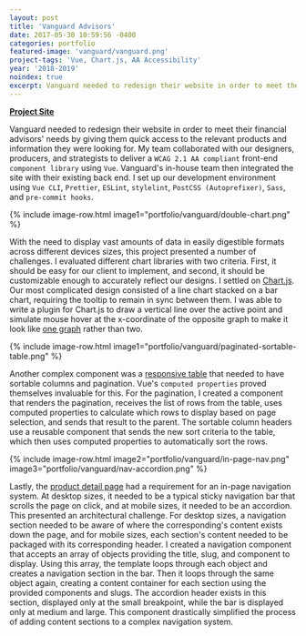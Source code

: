```yaml
---
layout: post
title: 'Vanguard Advisors'
date: 2017-05-30 10:59:56 -0400
categories: portfolio
featured-image: 'vanguard/vanguard.png'
project-tags: 'Vue, Chart.js, AA Accessibility'
year: '2018-2019'
noindex: true
excerpt: Vanguard needed to redesign their website in order to meet their financial advisors' needs by giving them quick access to the relevant products and information they were looking for. My team collaborated with our designers, producers, and strategists to deliver a WCAG 2.1 AA compliant front-end component library using Vue.
---
```


**[Project Site](https://advisors.vanguard.com/advisors-home)**

Vanguard needed to redesign their website in order to meet their financial advisors' needs by giving them quick access to the relevant products and information they were looking for. My team collaborated with our designers, producers, and strategists to deliver a `WCAG 2.1 AA compliant` front-end `component library` using `Vue`. Vanguard's in-house team then integrated the site with their existing back end. I set up our development environment using `Vue CLI`, `Prettier`, `ESLint`, `stylelint`, `PostCSS (Autoprefixer)`, `Sass`, and `pre-commit hooks`.

{% include image-row.html image1="portfolio/vanguard/double-chart.png" %}

With the need to display vast amounts of data in easily digestible formats across different devices sizes, this project presented a number of challenges. I evaluated different chart libraries with two criteria. First, it should be easy for our client to implement, and second, it should be customizable enough to accurately reflect our designs. I settled on [Chart.js](https://www.chartjs.org/). Our most complicated design consisted of a line chart stacked on a bar chart, requiring the tooltip to remain in sync between them. I was able to write a plugin for Chart.js to draw a vertical line over the active point and simulate mouse hover at the x-coordinate of the opposite graph to make it look like [one graph](https://advisors.vanguard.com/investments/products/vfh/vanguard-financials-etf#priceanddistributions) rather than two.

{% include image-row.html image1="portfolio/vanguard/paginated-sortable-table.png" %}

Another complex component was a [responsive table](https://advisors.vanguard.com/investments/all) that needed to have sortable columns and pagination. Vue's `computed properties` proved themselves invaluable for this. For the pagination, I created a component that renders the pagination, receives the list of rows from the table, uses computed properties to calculate which rows to display based on page selection, and sends that result to the parent. The sortable column headers use a reusable component that sends the new sort criteria to the table, which then uses computed properties to automatically sort the rows.

{% include image-row.html image2="portfolio/vanguard/in-page-nav.png" image3="portfolio/vanguard/nav-accordion.png" %}

Lastly, the [product detail page](https://advisors.vanguard.com/investments/products/vfwax/vanguard-ftse-all-world-ex-us-index-fund-admiral-shares#overview) had a requirement for an in-page navigation system. At desktop sizes, it needed to be a typical sticky navigation bar that scrolls the page on click, and at mobile sizes, it needed to be an accordion. This presented an architectural challenge. For desktop sizes, a navigation section needed to be aware of where the corresponding's content exists down the page, and for mobile sizes, each section's content needed to be packaged with its corresponding header. I created a navigation component that accepts an array of objects providing the title, slug, and component to display. Using this array, the template loops through each object and creates a navigation section in the bar. Then it loops through the same object again, creating a content container for each section using the provided components and slugs. The accordion header exists in this section, displayed only at the small breakpoint, while the bar is displayed only at medium and large. This component drastically simplified the process of adding content sections to a complex navigation system.
